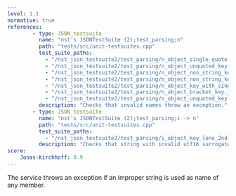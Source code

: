 ```yaml
---
level: 1.1
normative: true
references:
        - type: JSON_testsuite
          name: "nst's JSONTestSuite (2);test_parsing;n"
          path: "tests/src/unit-testsuites.cpp"
          test_suite_paths:
            - "/nst_json_testsuite2/test_parsing/n_object_single_quote.json"
            - "/nst_json_testsuite2/test_parsing/n_object_unquoted_key.json"
            - "/nst_json_testsuite2/test_parsing/n_object_non_string_key.json"
            - "/nst_json_testsuite2/test_parsing/n_object_non_string_key_but_huge_number_instead.json"
            - "/nst_json_testsuite2/test_parsing/n_object_key_with_single_quotes.json"
            - "/nst_json_testsuite2/test_parsing/n_object_bracket_key.json"
            - "/nst_json_testsuite2/test_parsing/n_object_unquoted_key.json"
          description: "Checks that invalid names throw an exception."
        - type: JSON_testsuite 
          name: "nst's JSONTestSuite (2);test_parsing;i -> n"
          path: "tests/src/unit-testsuites.cpp"
          test_suite_paths:
            - "/nst_json_testsuite2/test_parsing/i_object_key_lone_2nd_surrogate.json"
          description: "Checks that string with invalid utf16 surrogate as name throws an exception."
score:
    Jonas-Kirchhoff: 0.9
---
```


The service throws an exception if an improper string is used as name of any member.